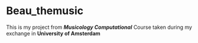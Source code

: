# Beau_themusic
This is my project from ***Musicology Computational*** Course taken during my exchange in **University of Amsterdam**